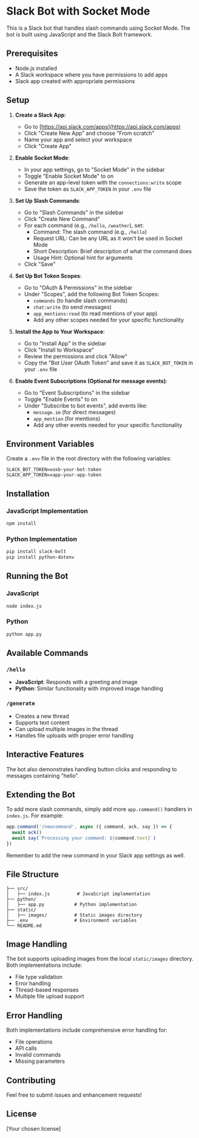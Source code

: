 # Slack Bot with Socket Mode

This is a Slack bot that handles slash commands using Socket Mode. The bot is built using JavaScript and the Slack Bolt framework.

## Prerequisites

- Node.js installed
- A Slack workspace where you have permissions to add apps
- Slack app created with appropriate permissions

## Setup

1. **Create a Slack App**:

   - Go to [https://api.slack.com/apps](https://api.slack.com/apps)
   - Click "Create New App" and choose "From scratch"
   - Name your app and select your workspace
   - Click "Create App"

2. **Enable Socket Mode**:

   - In your app settings, go to "Socket Mode" in the sidebar
   - Toggle "Enable Socket Mode" to on
   - Generate an app-level token with the `connections:write` scope
   - Save the token as `SLACK_APP_TOKEN` in your `.env` file

3. **Set Up Slash Commands**:

   - Go to "Slash Commands" in the sidebar
   - Click "Create New Command"
   - For each command (e.g., `/hello`, `/weather`), set:
     - Command: The slash command (e.g., `/hello`)
     - Request URL: Can be any URL as it won't be used in Socket Mode
     - Short Description: Brief description of what the command does
     - Usage Hint: Optional hint for arguments
   - Click "Save"

4. **Set Up Bot Token Scopes**:

   - Go to "OAuth & Permissions" in the sidebar
   - Under "Scopes", add the following Bot Token Scopes:
     - `commands` (to handle slash commands)
     - `chat:write` (to send messages)
     - `app_mentions:read` (to read mentions of your app)
     - Add any other scopes needed for your specific functionality

5. **Install the App to Your Workspace**:

   - Go to "Install App" in the sidebar
   - Click "Install to Workspace"
   - Review the permissions and click "Allow"
   - Copy the "Bot User OAuth Token" and save it as `SLACK_BOT_TOKEN` in your `.env` file

6. **Enable Event Subscriptions (Optional for message events)**:
   - Go to "Event Subscriptions" in the sidebar
   - Toggle "Enable Events" to on
   - Under "Subscribe to bot events", add events like:
     - `message.im` (for direct messages)
     - `app_mention` (for mentions)
     - Add any other events needed for your specific functionality

## Environment Variables

Create a `.env` file in the root directory with the following variables:

```
SLACK_BOT_TOKEN=xoxb-your-bot-token
SLACK_APP_TOKEN=xapp-your-app-token
```

## Installation

### JavaScript Implementation
```bash
npm install
```

### Python Implementation
```bash
pip install slack-bolt
pip install python-dotenv
```

## Running the Bot

### JavaScript
```bash
node index.js
```

### Python
```bash
python app.py
```

## Available Commands

### `/hello`
- **JavaScript**: Responds with a greeting and image
- **Python**: Similar functionality with improved image handling

### `/generate`
- Creates a new thread
- Supports text content
- Can upload multiple images in the thread
- Handles file uploads with proper error handling

## Interactive Features

The bot also demonstrates handling button clicks and responding to messages containing "hello".

## Extending the Bot

To add more slash commands, simply add more `app.command()` handlers in `index.js`. For example:

```javascript
app.command('/newcommand', async ({ command, ack, say }) => {
  await ack()
  await say(`Processing your command: ${command.text}`)
})
```

Remember to add the new command in your Slack app settings as well.

## File Structure

```
├── src/
│   ├── index.js          # JavaScript implementation
├── python/
│   ├── app.py           # Python implementation
├── static/
│   ├── images/          # Static images directory
├── .env                 # Environment variables
└── README.md
```

## Image Handling

The bot supports uploading images from the local `static/images` directory. Both implementations include:
- File type validation
- Error handling
- Thread-based responses
- Multiple file upload support

## Error Handling

Both implementations include comprehensive error handling for:
- File operations
- API calls
- Invalid commands
- Missing parameters

## Contributing

Feel free to submit issues and enhancement requests!

## License

[Your chosen license]
